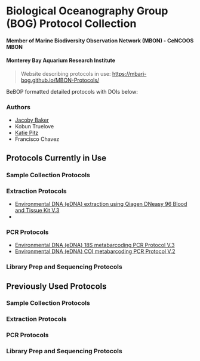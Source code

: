 # Biological Oceanography Group (BOG) Protocol Collection
#### Member of Marine Biodiversity Observation Network (MBON) - CeNCOOS MBON
#### Monterey Bay Aquarium Research Institute

> Website describing protocols in use: https://mbari-bog.github.io/MBON-Protocols/

BeBOP formatted detailed protocols with DOIs below:

### Authors
- [Jacoby Baker](https://github.com/JacobyBaker)
- Kobun Truelove
- [Katie Pitz](https://github.com/kpitz)
- Francisco Chavez

## Protocols Currently in Use

### Sample Collection Protocols

### Extraction Protocols
- [Environmental DNA (eDNA) extraction using Qiagen DNeasy 96 Blood and Tissue Kit V.3](https://github.com/MBARI-BOG/MBARI-BOG-QiagenDNeasy96-BT-DNA-Extraction-Protocol/blob/main/QiagenDNeasy96-DNA-Extraction-Protocol.md)
- 

### PCR Protocols
- [Environmental DNA (eDNA) 18S metabarcoding PCR Protocol V.3](https://github.com/MBARI-BOG/MBARI-BOG-18Sv9-metabarcoding-pcr-protocol/blob/main/MBARI-BOG-18Sv9-metabarcoding-pcr-protocol.md)
- [Environmental DNA (eDNA) COI metabarcoding PCR Protocol V.2](https://github.com/MBARI-BOG/MBARI-BOG-COI-metabarcoding-pcr-protocol/blob/main/MBARI-BOG-COI-metabarcoding-pcr-protocol.md)

### Library Prep and Sequencing Protocols



## Previously Used Protocols

### Sample Collection Protocols

### Extraction Protocols

### PCR Protocols

### Library Prep and Sequencing Protocols

